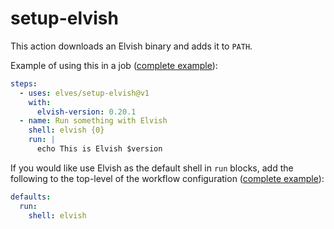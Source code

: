 # setup-elvish

This action downloads an Elvish binary and adds it to `PATH`.

Example of using this in a job ([complete
example](https://github.com/elves/setup-elvish/blob/main/.github/workflows/test.yml)):

```yaml
steps:
  - uses: elves/setup-elvish@v1
    with:
      elvish-version: 0.20.1
  - name: Run something with Elvish
    shell: elvish {0}
    run: |
      echo This is Elvish $version
```

If you would like use Elvish as the default shell in `run` blocks, add the
following to the top-level of the workflow configuration
([complete
example](https://github.com/elves/setup-elvish/blob/main/.github/workflows/test_default.yml)):

```yaml
defaults:
  run:
    shell: elvish
```
